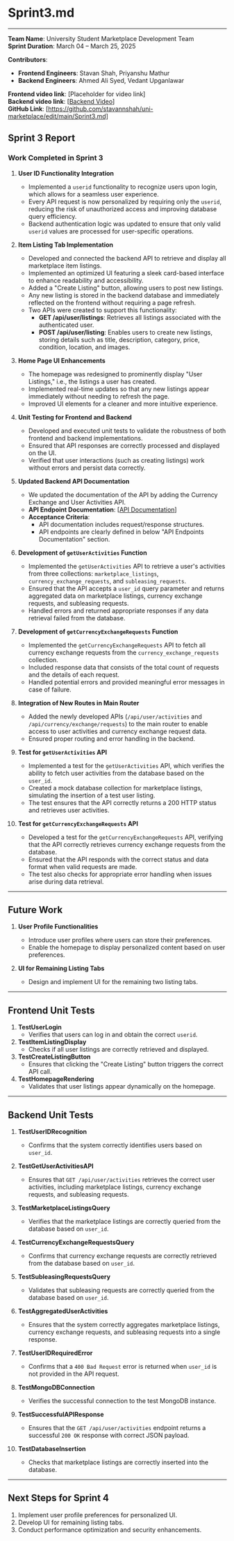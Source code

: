 # Sprint3.md
---

**Team Name**: University Student Marketplace Development Team  
**Sprint Duration**: March 04 – March 25, 2025  

**Contributors**:  
- **Frontend Engineers**: Stavan Shah, Priyanshu Mathur  
- **Backend Engineers**: Ahmed Ali Syed, Vedant Upganlawar  

**Frontend video link**: [Placeholder for video link]  
**Backend video link**: [[Backend Video](https://drive.google.com/file/d/1ZbGyzHbKQGwsXm7g2FBn6QCg6JRxgzH7/view?usp=sharing)]  
**GitHub Link**: [https://github.com/stavannshah/uni-marketplace/edit/main/Sprint3.md]  

## Sprint 3 Report  

### Work Completed in Sprint 3  
1. **User ID Functionality Integration**  
   - Implemented a `userid` functionality to recognize users upon login, which allows for a seamless user experience.
   - Every API request is now personalized by requiring only the `userid`, reducing the risk of unauthorized access and improving database query efficiency.
   - Backend authentication logic was updated to ensure that only valid `userid` values are processed for user-specific operations.

2. **Item Listing Tab Implementation**  
   - Developed and connected the backend API to retrieve and display all marketplace item listings.
   - Implemented an optimized UI featuring a sleek card-based interface to enhance readability and accessibility.
   - Added a "Create Listing" button, allowing users to post new listings.
   - Any new listing is stored in the backend database and immediately reflected on the frontend without requiring a page refresh.
   - Two APIs were created to support this functionality:
     - **GET /api/user/listings**: Retrieves all listings associated with the authenticated user.
     - **POST /api/user/listing**: Enables users to create new listings, storing details such as title, description, category, price, condition, location, and images.

3. **Home Page UI Enhancements**  
   - The homepage was redesigned to prominently display "User Listings," i.e., the listings a user has created.
   - Implemented real-time updates so that any new listings appear immediately without needing to refresh the page.
   - Improved UI elements for a cleaner and more intuitive experience.
   
4. **Unit Testing for Frontend and Backend**  
   - Developed and executed unit tests to validate the robustness of both frontend and backend implementations.
   - Ensured that API responses are correctly processed and displayed on the UI.
   - Verified that user interactions (such as creating listings) work without errors and persist data correctly.

5. **Updated Backend API Documentation**  
   - We updated the documentation of the API by adding the Currency Exchange and User Activities API.  
   - **API Endpoint Documentation**: [[API Documentation](https://documenter.getpostman.com/view/42795112/2sAYdiopTw)]
   - **Acceptance Criteria**:  
     - API documentation includes request/response structures.  
     - API endpoints are clearly defined in below "API Endpoints Documentation" section.

6. **Development of `getUserActivities` Function**  
   - Implemented the `getUserActivities` API to retrieve a user's activities from three collections: `marketplace_listings`, `currency_exchange_requests`, and `subleasing_requests`.
   - Ensured that the API accepts a `user_id` query parameter and returns aggregated data on marketplace listings, currency exchange requests, and subleasing requests.
   - Handled errors and returned appropriate responses if any data retrieval failed from the database.

7. **Development of `getCurrencyExchangeRequests` Function**  
   - Implemented the `getCurrencyExchangeRequests` API to fetch all currency exchange requests from the `currency_exchange_requests` collection.
   - Included response data that consists of the total count of requests and the details of each request.
   - Handled potential errors and provided meaningful error messages in case of failure.

8. **Integration of New Routes in Main Router**  
   - Added the newly developed APIs (`/api/user/activities` and `/api/currency/exchange/requests`) to the main router to enable access to user activities and currency exchange request data.
   - Ensured proper routing and error handling in the backend.

9. **Test for `getUserActivities` API**  
   - Implemented a test for the `getUserActivities` API, which verifies the ability to fetch user activities from the database based on the `user_id`.
   - Created a mock database collection for marketplace listings, simulating the insertion of a test user listing.
   - The test ensures that the API correctly returns a 200 HTTP status and retrieves user activities.

10. **Test for `getCurrencyExchangeRequests` API**  
    - Developed a test for the `getCurrencyExchangeRequests` API, verifying that the API correctly retrieves currency exchange requests from the database.
    - Ensured that the API responds with the correct status and data format when valid requests are made.
    - The test also checks for appropriate error handling when issues arise during data retrieval.
---

## Future Work  
1. **User Profile Functionalities**  
   - Introduce user profiles where users can store their preferences.
   - Enable the homepage to display personalized content based on user preferences.
   
2. **UI for Remaining Listing Tabs**  
   - Design and implement UI for the remaining two listing tabs.

---

## Frontend Unit Tests  
1. **TestUserLogin**  
   - Verifies that users can log in and obtain the correct `userid`.
2. **TestItemListingDisplay**  
   - Checks if all user listings are correctly retrieved and displayed.
3. **TestCreateListingButton**  
   - Ensures that clicking the "Create Listing" button triggers the correct API call.
4. **TestHomepageRendering**  
   - Validates that user listings appear dynamically on the homepage.

---

## Backend Unit Tests  
1. **TestUserIDRecognition**  
   - Confirms that the system correctly identifies users based on `user_id`.

2. **TestGetUserActivitiesAPI**  
   - Ensures that `GET /api/user/activities` retrieves the correct user activities, including marketplace listings, currency exchange requests, and subleasing requests.

3. **TestMarketplaceListingsQuery**  
   - Verifies that the marketplace listings are correctly queried from the database based on `user_id`.

4. **TestCurrencyExchangeRequestsQuery**  
   - Confirms that currency exchange requests are correctly retrieved from the database based on `user_id`.

5. **TestSubleasingRequestsQuery**  
   - Validates that subleasing requests are correctly queried from the database based on `user_id`.

6. **TestAggregatedUserActivities**  
   - Ensures that the system correctly aggregates marketplace listings, currency exchange requests, and subleasing requests into a single response.

7. **TestUserIDRequiredError**  
   - Confirms that a `400 Bad Request` error is returned when `user_id` is not provided in the API request.

8. **TestMongoDBConnection**  
   - Verifies the successful connection to the test MongoDB instance.

9. **TestSuccessfulAPIResponse**  
   - Ensures that the `GET /api/user/activities` endpoint returns a successful `200 OK` response with correct JSON payload.

10. **TestDatabaseInsertion**  
    - Checks that marketplace listings are correctly inserted into the database.


---

## Next Steps for Sprint 4  
1. Implement user profile preferences for personalized UI.  
2. Develop UI for remaining listing tabs.  
3. Conduct performance optimization and security enhancements.  


